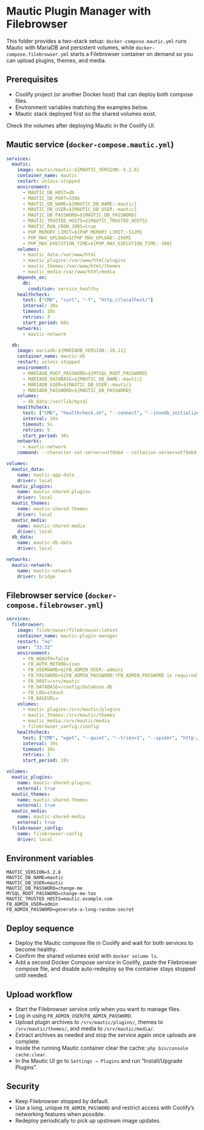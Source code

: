 # Mautic Plugin Manager with Filebrowser

This folder provides a two-stack setup: `docker-compose.mautic.yml` runs Mautic with MariaDB and persistent volumes, while `docker-compose.filebrowser.yml` starts a Filebrowser container on demand so you can upload plugins, themes, and media.

## Prerequisites
- Coolify project (or another Docker host) that can deploy both compose files.
- Environment variables matching the examples below.
- Mautic stack deployed first so the shared volumes exist.

Check the volumes after deploying Mautic in the Coolify UI.

## Mautic service (`docker-compose.mautic.yml`)
```yaml
services:
  mautic:
    image: mautic/mautic:${MAUTIC_VERSION:-5.2.8}
    container_name: mautic
    restart: unless-stopped
    environment:
      - MAUTIC_DB_HOST=db
      - MAUTIC_DB_PORT=3306
      - MAUTIC_DB_NAME=${MAUTIC_DB_NAME:-mautic}
      - MAUTIC_DB_USER=${MAUTIC_DB_USER:-mautic}
      - MAUTIC_DB_PASSWORD=${MAUTIC_DB_PASSWORD}
      - MAUTIC_TRUSTED_HOSTS=${MAUTIC_TRUSTED_HOSTS}
      - MAUTIC_RUN_CRON_JOBS=true
      - PHP_MEMORY_LIMIT=${PHP_MEMORY_LIMIT:-512M}
      - PHP_MAX_UPLOAD=${PHP_MAX_UPLOAD:-256M}
      - PHP_MAX_EXECUTION_TIME=${PHP_MAX_EXECUTION_TIME:-300}
    volumes:
      - mautic_data:/var/www/html
      - mautic_plugins:/var/www/html/plugins
      - mautic_themes:/var/www/html/themes
      - mautic_media:/var/www/html/media
    depends_on:
      db:
        condition: service_healthy
    healthcheck:
      test: ["CMD", "curl", "-f", "http://localhost/"]
      interval: 30s
      timeout: 10s
      retries: 3
      start_period: 60s
    networks:
      - mautic-network

  db:
    image: mariadb:${MARIADB_VERSION:-10.11}
    container_name: mautic-db
    restart: unless-stopped
    environment:
      - MARIADB_ROOT_PASSWORD=${MYSQL_ROOT_PASSWORD}
      - MARIADB_DATABASE=${MAUTIC_DB_NAME:-mautic}
      - MARIADB_USER=${MAUTIC_DB_USER:-mautic}
      - MARIADB_PASSWORD=${MAUTIC_DB_PASSWORD}
    volumes:
      - db_data:/var/lib/mysql
    healthcheck:
      test: ["CMD", "healthcheck.sh", "--connect", "--innodb_initialized"]
      interval: 10s
      timeout: 5s
      retries: 5
      start_period: 30s
    networks:
      - mautic-network
    command: --character-set-server=utf8mb4 --collation-server=utf8mb4_unicode_ci

volumes:
  mautic_data:
    name: mautic-app-data
    driver: local
  mautic_plugins:
    name: mautic-shared-plugins
    driver: local
  mautic_themes:
    name: mautic-shared-themes
    driver: local
  mautic_media:
    name: mautic-shared-media
    driver: local
  db_data:
    name: mautic-db-data
    driver: local

networks:
  mautic-network:
    name: mautic-network
    driver: bridge
```

## Filebrowser service (`docker-compose.filebrowser.yml`)
```yaml
services:
  filebrowser:
    image: filebrowser/filebrowser:latest
    container_name: mautic-plugin-manager
    restart: "no"
    user: "33:33"
    environment:
      - FB_NOAUTH=false
      - FB_AUTH_METHOD=json
      - FB_USERNAME=${FB_ADMIN_USER:-admin}
      - FB_PASSWORD=${FB_ADMIN_PASSWORD:?FB_ADMIN_PASSWORD is required}
      - FB_ROOT=/srv/mautic
      - FB_DATABASE=/config/database.db
      - FB_LOG=stdout
      - FB_BASEURL=
    volumes:
      - mautic_plugins:/srv/mautic/plugins
      - mautic_themes:/srv/mautic/themes
      - mautic_media:/srv/mautic/media
      - filebrowser_config:/config
    healthcheck:
      test: ["CMD", "wget", "--quiet", "--tries=1", "--spider", "http://localhost/health"]
      interval: 30s
      timeout: 10s
      retries: 3
      start_period: 10s

volumes:
  mautic_plugins:
    name: mautic-shared-plugins
    external: true
  mautic_themes:
    name: mautic-shared-themes
    external: true
  mautic_media:
    name: mautic-shared-media
    external: true
  filebrowser_config:
    name: filebrowser-config
    driver: local
```

## Environment variables
```env
MAUTIC_VERSION=5.2.8
MAUTIC_DB_NAME=mautic
MAUTIC_DB_USER=mautic
MAUTIC_DB_PASSWORD=change-me
MYSQL_ROOT_PASSWORD=change-me-too
MAUTIC_TRUSTED_HOSTS=mautic.example.com
FB_ADMIN_USER=admin
FB_ADMIN_PASSWORD=generate-a-long-random-secret
```

## Deploy sequence
- Deploy the Mautic compose file in Coolify and wait for both services to become healthy.
- Confirm the shared volumes exist with `docker volume ls`.
- Add a second Docker Compose service in Coolify, paste the Filebrowser compose file, and disable auto-redeploy so the container stays stopped until needed.

## Upload workflow
- Start the Filebrowser service only when you want to manage files.
- Log in using `FB_ADMIN_USER`/`FB_ADMIN_PASSWORD`.
- Upload plugin archives to `/srv/mautic/plugins/`, themes to `/srv/mautic/themes/`, and media to `/srv/mautic/media/`.
- Extract archives as needed and stop the service again once uploads are complete.
- Inside the running Mautic container clear the cache: `php bin/console cache:clear`.
- In the Mautic UI go to `Settings → Plugins` and run “Install/Upgrade Plugins”.

## Security
- Keep Filebrowser stopped by default.
- Use a long, unique `FB_ADMIN_PASSWORD` and restrict access with Coolify’s networking features when possible.
- Redeploy periodically to pick up upstream image updates.
